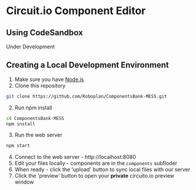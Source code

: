 # Circuit.io Component Editor

## Using CodeSandbox
Under Development

## Creating a Local Development Environment
1. Make sure you have [Node.js](https://nodejs.org/en/download/)
2. Clone this repository
```bash
git clone https://github.com/Roboplan/ComponentsBank-MESS.git
```
2. Run npm install
```bash
cd ComponentsBank-MESS
npm install
```
3. Run the web server
```bash
npm start
```
4. Connect to the web server - http://localhost:8080
5. Edit your files locally - components are in the ```components``` subfloder
6. When ready - click the 'upload' button to sync local files with our server
7. Click the 'preview' button to open your **private** circuito.io preview window 
